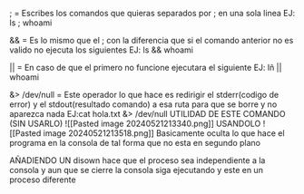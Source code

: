 
; = Escribes los comandos que quieras separados por ; en una sola linea
EJ:  ls ; whoami

&& = Es lo mismo que el ; con la diferencia que si el comando anterior no es valido no ejecuta los siguientes
EJ:  ls && whoami

|| = En caso de que el primero no funcione ejecutara el siguiente
EJ: lñ || whoami

&> /dev/null = Este operador lo que hace es redirigir el stderr(codigo de error) y el stdout(resultado comando) a esa ruta para que se borre y no aparezca nada
EJ:cat hola.txt &> /dev/null 
UTILIDAD DE ESTE COMANDO 
(SIN USARLO)
![[Pasted image 20240521213340.png]]
USANDOLO
![[Pasted image 20240521213518.png]]
Basicamente oculta lo que hace el programa en la consola de tal forma que no esta en segundo plano

AÑADIENDO UN disown hace que el proceso sea independiente a la consola y aun que 
se cierre la consola siga ejecutando y este en un proceso diferente